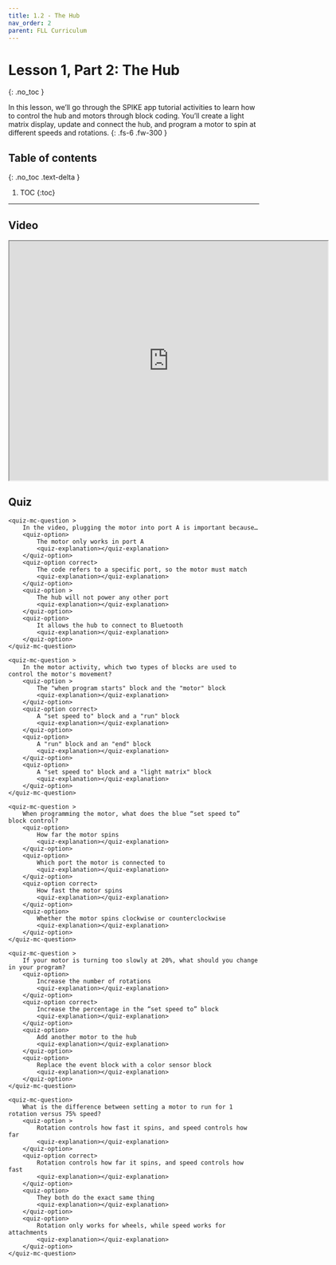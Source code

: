 ```yaml
---
title: 1.2 - The Hub
nav_order: 2
parent: FLL Curriculum
---
```


# Lesson 1, Part 2: The Hub
{: .no_toc }

In this lesson, we’ll go through the SPIKE app tutorial activities to learn how to control the hub and motors through block coding. You’ll create a light matrix display, update and connect the hub, and program a motor to spin at different speeds and rotations.
{: .fs-6 .fw-300 }

## Table of contents
{: .no_toc .text-delta }

1. TOC
{:toc}

---

## Video
<iframe src="https://drive.google.com/file/d/1W0Wn8Zza_MCCfGsC7gFG67T8dpvOrMQ5/preview" width="640" height="480" allow="autoplay"></iframe>

## Quiz
<content-quiz>

    <quiz-mc-question >
        In the video, plugging the motor into port A is important because…
        <quiz-option>
            The motor only works in port A
            <quiz-explanation></quiz-explanation>
        </quiz-option>
        <quiz-option correct>
            The code refers to a specific port, so the motor must match
            <quiz-explanation></quiz-explanation>
        </quiz-option>
        <quiz-option >
            The hub will not power any other port
            <quiz-explanation></quiz-explanation>
        </quiz-option>
        <quiz-option>
            It allows the hub to connect to Bluetooth
            <quiz-explanation></quiz-explanation>
        </quiz-option>
    </quiz-mc-question>

    <quiz-mc-question >
        In the motor activity, which two types of blocks are used to control the motor's movement?
        <quiz-option >
            The "when program starts" block and the "motor" block
            <quiz-explanation></quiz-explanation>
        </quiz-option>
        <quiz-option correct>
            A "set speed to" block and a "run" block
            <quiz-explanation></quiz-explanation>
        </quiz-option>
        <quiz-option>
            A "run" block and an "end" block
            <quiz-explanation></quiz-explanation>
        </quiz-option>
        <quiz-option>
            A "set speed to" block and a "light matrix" block
            <quiz-explanation></quiz-explanation>
        </quiz-option>
    </quiz-mc-question>

    <quiz-mc-question >
        When programming the motor, what does the blue “set speed to” block control?
        <quiz-option>
            How far the motor spins
            <quiz-explanation></quiz-explanation>
        </quiz-option>
        <quiz-option>
            Which port the motor is connected to
            <quiz-explanation></quiz-explanation>
        </quiz-option>
        <quiz-option correct>
            How fast the motor spins
            <quiz-explanation></quiz-explanation>
        </quiz-option>
        <quiz-option>
            Whether the motor spins clockwise or counterclockwise
            <quiz-explanation></quiz-explanation>
        </quiz-option>
    </quiz-mc-question>

    <quiz-mc-question >
        If your motor is turning too slowly at 20%, what should you change in your program?
        <quiz-option>
            Increase the number of rotations
            <quiz-explanation></quiz-explanation>
        </quiz-option>
        <quiz-option correct>
            Increase the percentage in the “set speed to” block
            <quiz-explanation></quiz-explanation>
        </quiz-option>
        <quiz-option>
            Add another motor to the hub
            <quiz-explanation></quiz-explanation>
        </quiz-option>
        <quiz-option>
            Replace the event block with a color sensor block
            <quiz-explanation></quiz-explanation>
        </quiz-option>
    </quiz-mc-question>

    <quiz-mc-question>
        What is the difference between setting a motor to run for 1 rotation versus 75% speed?
        <quiz-option >
            Rotation controls how fast it spins, and speed controls how far
            <quiz-explanation></quiz-explanation>
        </quiz-option>
        <quiz-option correct>
            Rotation controls how far it spins, and speed controls how fast
            <quiz-explanation></quiz-explanation>
        </quiz-option>
        <quiz-option>
            They both do the exact same thing
            <quiz-explanation></quiz-explanation>
        </quiz-option>
        <quiz-option>
            Rotation only works for wheels, while speed works for attachments
            <quiz-explanation></quiz-explanation>
        </quiz-option>
    </quiz-mc-question>
</content-quiz>